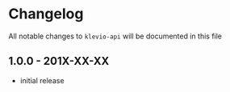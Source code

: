 # Changelog

All notable changes to `klevio-api` will be documented in this file

## 1.0.0 - 201X-XX-XX

- initial release
